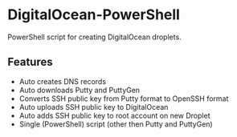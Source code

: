 DigitalOcean-PowerShell
=======================

PowerShell script for creating DigitalOcean droplets.

## Features

- Auto creates DNS records
- Auto downloads Putty and PuttyGen
- Converts SSH public key from Putty format to OpenSSH format
- Auto uploads SSH public key to DigitalOcean
- Auto adds SSH public key to root account on new Droplet
- Single (PowerShell) script (other then Putty and PuttyGen)
